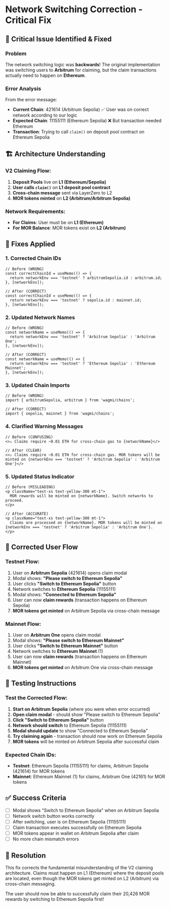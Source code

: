 # Network Switching Correction - Critical Fix

## 🚨 **Critical Issue Identified & Fixed**

### **Problem**
The network switching logic was **backwards**! The original implementation was switching users to **Arbitrum** for claiming, but the claim transactions actually need to happen on **Ethereum**.

### **Error Analysis**
From the error message:
- **Current Chain**: 421614 (Arbitrum Sepolia) ✅ User was on correct network according to our logic
- **Expected Chain**: 11155111 (Ethereum Sepolia) ❌ But transaction needed Ethereum
- **Transaction**: Trying to call `claim()` on deposit pool contract on Ethereum Sepolia

## 🏗️ **Architecture Understanding**

### **V2 Claiming Flow**:
1. **Deposit Pools** live on **L1 (Ethereum/Sepolia)**
2. **User calls `claim()`** on **L1 deposit pool contract**
3. **Cross-chain message** sent via LayerZero to L2
4. **MOR tokens minted** on **L2 (Arbitrum/Arbitrum Sepolia)**

### **Network Requirements**:
- **For Claims**: User must be on **L1 (Ethereum)**
- **For MOR Balance**: MOR tokens exist on **L2 (Arbitrum)**

## 🔧 **Fixes Applied**

### **1. Corrected Chain IDs**
```tsx
// Before (WRONG)
const correctChainId = useMemo(() => {
  return networkEnv === 'testnet' ? arbitrumSepolia.id : arbitrum.id;
}, [networkEnv]);

// After (CORRECT)
const correctChainId = useMemo(() => {
  return networkEnv === 'testnet' ? sepolia.id : mainnet.id;
}, [networkEnv]);
```

### **2. Updated Network Names**
```tsx
// Before (WRONG)
const networkName = useMemo(() => {
  return networkEnv === 'testnet' ? 'Arbitrum Sepolia' : 'Arbitrum One';
}, [networkEnv]);

// After (CORRECT)  
const networkName = useMemo(() => {
  return networkEnv === 'testnet' ? 'Ethereum Sepolia' : 'Ethereum Mainnet';
}, [networkEnv]);
```

### **3. Updated Chain Imports**
```tsx
// Before (WRONG)
import { arbitrumSepolia, arbitrum } from 'wagmi/chains';

// After (CORRECT)
import { sepolia, mainnet } from 'wagmi/chains';
```

### **4. Clarified Warning Messages**
```tsx
// Before (CONFUSING)
<>⚠️ Claims require ~0.01 ETH for cross-chain gas to {networkName}</>

// After (CLEAR)
<>⚠️ Claims require ~0.01 ETH for cross-chain gas. MOR tokens will be minted on {networkEnv === 'testnet' ? 'Arbitrum Sepolia' : 'Arbitrum One'}</>
```

### **5. Updated Status Indicator**
```tsx
// Before (MISLEADING)
<p className="text-xs text-yellow-300 mt-1">
  MOR rewards will be minted on {networkName}. Switch networks to proceed.
</p>

// After (ACCURATE)
<p className="text-xs text-yellow-300 mt-1">
  Claims are processed on {networkName}. MOR tokens will be minted on {networkEnv === 'testnet' ? 'Arbitrum Sepolia' : 'Arbitrum One'}.
</p>
```

## 🎯 **Corrected User Flow**

### **Testnet Flow**:
1. User on **Arbitrum Sepolia** (421614) opens claim modal
2. Modal shows: **"Please switch to Ethereum Sepolia"**
3. User clicks **"Switch to Ethereum Sepolia"** button
4. Network switches to **Ethereum Sepolia** (11155111)
5. Modal shows: **"Connected to Ethereum Sepolia"**
6. User can now **claim rewards** (transaction happens on Ethereum Sepolia)
7. **MOR tokens get minted** on Arbitrum Sepolia via cross-chain message

### **Mainnet Flow**:
1. User on **Arbitrum One** opens claim modal
2. Modal shows: **"Please switch to Ethereum Mainnet"**
3. User clicks **"Switch to Ethereum Mainnet"** button
4. Network switches to **Ethereum Mainnet** (1)
5. User can now **claim rewards** (transaction happens on Ethereum Mainnet)
6. **MOR tokens get minted** on Arbitrum One via cross-chain message

## 🧪 **Testing Instructions**

### **Test the Corrected Flow**:
1. **Start on Arbitrum Sepolia** (where you were when error occurred)
2. **Open claim modal** - should show "Please switch to Ethereum Sepolia"
3. **Click "Switch to Ethereum Sepolia"** button
4. **Network should switch** to Ethereum Sepolia (11155111)
5. **Modal should update** to show "Connected to Ethereum Sepolia"
6. **Try claiming again** - transaction should now work on Ethereum Sepolia
7. **MOR tokens** will be minted on Arbitrum Sepolia after successful claim

### **Expected Chain IDs**:
- **Testnet**: Ethereum Sepolia (11155111) for claims, Arbitrum Sepolia (421614) for MOR tokens
- **Mainnet**: Ethereum Mainnet (1) for claims, Arbitrum One (42161) for MOR tokens

## ✅ **Success Criteria**

- [ ] Modal shows "Switch to Ethereum Sepolia" when on Arbitrum Sepolia
- [ ] Network switch button works correctly
- [ ] After switching, user is on Ethereum Sepolia (11155111)
- [ ] Claim transaction executes successfully on Ethereum Sepolia
- [ ] MOR tokens appear in wallet on Arbitrum Sepolia after claim
- [ ] No more chain mismatch errors

## 🎉 **Resolution**

This fix corrects the fundamental misunderstanding of the V2 claiming architecture. Claims must happen on L1 (Ethereum) where the deposit pools are located, even though the MOR tokens get minted on L2 (Arbitrum) via cross-chain messaging.

The user should now be able to successfully claim their 20,426 MOR rewards by switching to Ethereum Sepolia first!